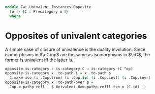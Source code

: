 <!--
```agda
open import Cat.Univalent
open import Cat.Prelude

import Cat.Reasoning
```
-->

```agda
module Cat.Univalent.Instances.Opposite
  {o ℓ} {C : Precategory o ℓ}
  where
```

<!--
```agda
private
  module C = Cat.Reasoning C
  module Cop = Cat.Reasoning (C ^op)
```
-->

# Opposites of univalent categories

A simple case of closure of univalence is the duality involution: Since
isomorphisms in $\cC\op$ are the same as isomorphisms in $\cC$,
the former is univalent iff the latter is.

```agda
opposite-is-category : is-category C → is-category (C ^op)
opposite-is-category x .to-path i = x .to-path $
  C.make-iso (i .Cop.from) (i .Cop.to) (i .Cop.invl) (i .Cop.invr)
opposite-is-category x .to-path-over p =
  Cop.≅-pathp refl _ $ Univalent.Hom-pathp-refll-iso x (C.idl _)
```
